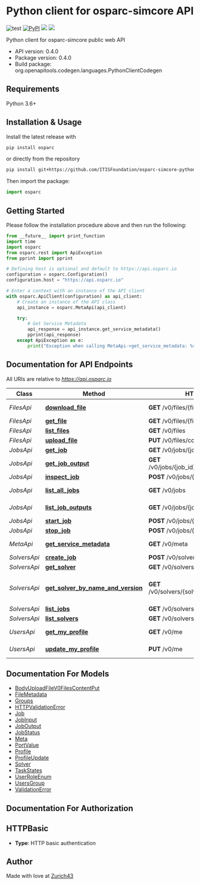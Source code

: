 # Python client for osparc-simcore API

![test](https://github.com/ITISFoundation/osparc-simcore-python-client/workflows/test/badge.svg)
[![PyPI](https://img.shields.io/pypi/v/osparc)](https://pypi.org/project/osparc/)
[![](https://img.shields.io/pypi/status/osparc)](https://pypi.org/project/osparc/)
[![](https://img.shields.io/pypi/l/osparc)](https://pypi.org/project/osparc/)


<!--
TODO: activate when service is up and running in production
[![codecov](https://codecov.io/gh/ITISFoundation/osparc-simcore-python-client/branch/master/graph/badge.svg)](https://codecov.io/gh/ITISFoundation/osparc-simcore-python-client) -->


Python client for osparc-simcore public web API

- API version: 0.4.0
- Package version: 0.4.0
- Build package: org.openapitools.codegen.languages.PythonClientCodegen

## Requirements

Python 3.6+

## Installation & Usage

Install the latest release with

```sh
pip install osparc
```
or directly from the repository
```sh
pip install git+https://github.com/ITISFoundation/osparc-simcore-python-client.git
```

Then import the package:

```python
import osparc
```

## Getting Started

Please follow the installation procedure above and then run the following:

```python
from __future__ import print_function
import time
import osparc
from osparc.rest import ApiException
from pprint import pprint

# Defining host is optional and default to https://api.osparc.io
configuration = osparc.Configuration()
configuration.host = "https://api.osparc.io"

# Enter a context with an instance of the API client
with osparc.ApiClient(configuration) as api_client:
    # Create an instance of the API class
    api_instance = osparc.MetaApi(api_client)

    try:
        # Get Service Metadata
        api_response = api_instance.get_service_metadata()
        pprint(api_response)
    except ApiException as e:
        print("Exception when calling MetaApi->get_service_metadata: %s\n" % e)

```


## Documentation for API Endpoints

All URIs are relative to *https://api.osparc.io*

Class        | Method                                                                                  | HTTP request                                    | Description
-------------|-----------------------------------------------------------------------------------------|-------------------------------------------------|-------------------------------
*FilesApi*   | [**download_file**](docs/md/FilesApi.md#download_file)                                     | **GET** /v0/files/{file_id}/content             | Download File
*FilesApi*   | [**get_file**](docs/md/FilesApi.md#get_file)                                               | **GET** /v0/files/{file_id}                     | Get File
*FilesApi*   | [**list_files**](docs/md/FilesApi.md#list_files)                                           | **GET** /v0/files                               | List Files
*FilesApi*   | [**upload_file**](docs/md/FilesApi.md#upload_file)                                         | **PUT** /v0/files/content                       | Upload File
*JobsApi*    | [**get_job**](docs/md/JobsApi.md#get_job)                                                  | **GET** /v0/jobs/{job_id}                       | Get Job
*JobsApi*    | [**get_job_output**](docs/md/JobsApi.md#get_job_output)                                    | **GET** /v0/jobs/{job_id}/outputs/{output_name} | Get Job Output
*JobsApi*    | [**inspect_job**](docs/md/JobsApi.md#inspect_job)                                          | **POST** /v0/jobs/{job_id}:inspect              | Inspect Job
*JobsApi*    | [**list_all_jobs**](docs/md/JobsApi.md#list_all_jobs)                                      | **GET** /v0/jobs                                | List All Jobs
*JobsApi*    | [**list_job_outputs**](docs/md/JobsApi.md#list_job_outputs)                                | **GET** /v0/jobs/{job_id}/outputs               | List Job Outputs
*JobsApi*    | [**start_job**](docs/md/JobsApi.md#start_job)                                              | **POST** /v0/jobs/{job_id}:start                | Start Job
*JobsApi*    | [**stop_job**](docs/md/JobsApi.md#stop_job)                                                | **POST** /v0/jobs/{job_id}:stop                 | Stop Job
*MetaApi*    | [**get_service_metadata**](docs/md/MetaApi.md#get_service_metadata)                        | **GET** /v0/meta                                | Get Service Metadata
*SolversApi* | [**create_job**](docs/md/SolversApi.md#create_job)                                         | **POST** /v0/solvers/{solver_id}/jobs           | Create Job
*SolversApi* | [**get_solver**](docs/md/SolversApi.md#get_solver)                                         | **GET** /v0/solvers/{solver_id}                 | Get Solver
*SolversApi* | [**get_solver_by_name_and_version**](docs/md/SolversApi.md#get_solver_by_name_and_version) | **GET** /v0/solvers/{solver_name}/{version}     | Get Solver By Name And Version
*SolversApi* | [**list_jobs**](docs/md/SolversApi.md#list_jobs)                                           | **GET** /v0/solvers/{solver_id}/jobs            | List Jobs
*SolversApi* | [**list_solvers**](docs/md/SolversApi.md#list_solvers)                                     | **GET** /v0/solvers                             | List Solvers
*UsersApi*   | [**get_my_profile**](docs/md/UsersApi.md#get_my_profile)                                   | **GET** /v0/me                                  | Get My Profile
*UsersApi*   | [**update_my_profile**](docs/md/UsersApi.md#update_my_profile)                             | **PUT** /v0/me                                  | Update My Profile


## Documentation For Models

 - [BodyUploadFileV0FilesContentPut](docs/md/BodyUploadFileV0FilesContentPut.md)
 - [FileMetadata](docs/md/FileMetadata.md)
 - [Groups](docs/md/Groups.md)
 - [HTTPValidationError](docs/md/HTTPValidationError.md)
 - [Job](docs/md/Job.md)
 - [JobInput](docs/md/JobInput.md)
 - [JobOutput](docs/md/JobOutput.md)
 - [JobStatus](docs/md/JobStatus.md)
 - [Meta](docs/md/Meta.md)
 - [PortValue](docs/md/PortValue.md)
 - [Profile](docs/md/Profile.md)
 - [ProfileUpdate](docs/md/ProfileUpdate.md)
 - [Solver](docs/md/Solver.md)
 - [TaskStates](docs/md/TaskStates.md)
 - [UserRoleEnum](docs/md/UserRoleEnum.md)
 - [UsersGroup](docs/md/UsersGroup.md)
 - [ValidationError](docs/md/ValidationError.md)

## Documentation For Authorization


## HTTPBasic

- **Type**: HTTP basic authentication


## Author

Made with love at [Zurich43](www.z43.swiss)
